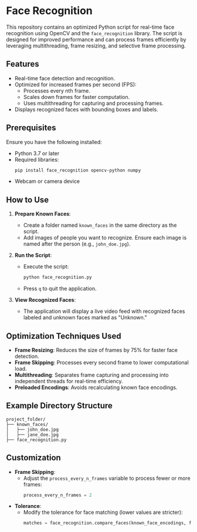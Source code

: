 # Face Recognition

This repository contains an optimized Python script for real-time face recognition using OpenCV and the `face_recognition` library. The script is designed for improved performance and can process frames efficiently by leveraging multithreading, frame resizing, and selective frame processing.

## Features
- Real-time face detection and recognition.
- Optimized for increased frames per second (FPS):
  - Processes every nth frame.
  - Scales down frames for faster computation.
  - Uses multithreading for capturing and processing frames.
- Displays recognized faces with bounding boxes and labels.

## Prerequisites
Ensure you have the following installed:

- Python 3.7 or later
- Required libraries:
  ```bash
  pip install face_recognition opencv-python numpy
  ```
- Webcam or camera device

## How to Use

1. **Prepare Known Faces**:
   - Create a folder named `known_faces` in the same directory as the script.
   - Add images of people you want to recognize. Ensure each image is named after the person (e.g., `john_doe.jpg`).

2. **Run the Script**:
   - Execute the script:
     ```bash
     python face_recognition.py
     ```
   - Press `q` to quit the application.

3. **View Recognized Faces**:
   - The application will display a live video feed with recognized faces labeled and unknown faces marked as "Unknown."

## Optimization Techniques Used
- **Frame Resizing**: Reduces the size of frames by 75% for faster face detection.
- **Frame Skipping**: Processes every second frame to lower computational load.
- **Multithreading**: Separates frame capturing and processing into independent threads for real-time efficiency.
- **Preloaded Encodings**: Avoids recalculating known face encodings.

## Example Directory Structure
```
project_folder/
├── known_faces/
│   ├── john_doe.jpg
│   ├── jane_doe.jpg
├── face_recognition.py
```

## Customization
- **Frame Skipping**:
  - Adjust the `process_every_n_frames` variable to process fewer or more frames:
    ```python
    process_every_n_frames = 2
    ```
- **Tolerance**:
  - Modify the tolerance for face matching (lower values are stricter):
    ```python
    matches = face_recognition.compare_faces(known_face_encodings, face_encoding, tolerance=0.6)
    ```
